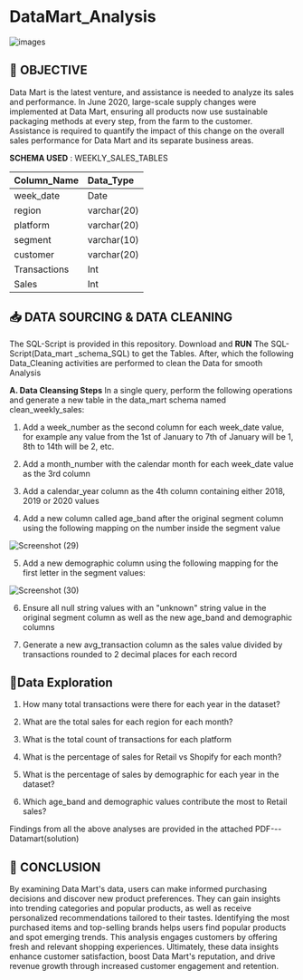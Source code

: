 # DataMart_Analysis

![images](https://github.com/user-attachments/assets/d99610f1-528b-46aa-927d-db8fa955d198)


## 📄 **OBJECTIVE**
Data Mart is the latest venture, and assistance is needed to analyze its sales and performance. In June 2020, large-scale supply changes were implemented at Data Mart, ensuring all products now use sustainable packaging methods at every step, from the farm to the customer. Assistance is required to quantify the impact of this change on the overall sales performance for Data Mart and its separate business areas.





**SCHEMA USED** : WEEKLY_SALES_TABLES


  

| Column_Name | Data_Type   | 
| :-------- | :------- | 
| week_date | Date 
region | varchar(20)
platform | varchar(20)
segment | varchar(10)
customer | varchar(20)
Transactions | Int
Sales | Int


##  📥 **DATA SOURCING & DATA CLEANING**
The SQL-Script is provided in this repository.
Download and **RUN** The SQL-Script(Data_mart _schema_SQL) to get the Tables. After, which the following Data_Cleaning activities are performed to clean the Data for smooth Analysis

**A. Data Cleansing Steps**
In a single query, perform the following operations and generate a new table in the data_mart schema named clean_weekly_sales:
 1. Add a week_number as the second column for each week_date value, for example any value from the 1st of January to 7th of January will be 1, 8th to 14th will be 2, etc. 

2. Add a month_number with the calendar month for each week_date value as the 3rd column 

3. Add a calendar_year column as the 4th column containing either 2018, 2019 or 2020 values 

4. Add a new column called age_band after the original segment column using the following mapping on the number inside the segment value
 
 ![Screenshot (29)](https://github.com/user-attachments/assets/da651c3d-98d5-4b72-8e8f-6f1b9466becb)
 
 5. Add a new demographic column using the following mapping for the first letter in the segment values:

 
![Screenshot (30)](https://github.com/user-attachments/assets/74376746-beae-4fbc-aadd-6f7efd87abe1)

6. Ensure all null string values with an "unknown" string value in the original segment column as well as the new age_band and demographic columns 

7. Generate a new avg_transaction column as the sales value divided by transactions rounded to 2 decimal places for each record
  
## 📄**Data Exploration**


1. How many total transactions were there for each year in the dataset? 

2. What are the total sales for each region for each month? 

3. What is the total count of transactions for each platform 

4. What is the percentage of sales for Retail vs Shopify for each month? 

5. What is the percentage of sales by demographic for each year in the dataset? 

6. Which age_band and demographic values contribute the most to Retail sales?

  Findings from all the above analyses are provided in the attached PDF---Datamart(solution)
## 📝 **CONCLUSION**
By examining Data Mart's data, users can make informed purchasing decisions and discover new product preferences. They can gain insights into trending categories and popular products, as well as receive personalized recommendations tailored to their tastes. Identifying the most purchased items and top-selling brands helps users find popular products and spot emerging trends. This analysis engages customers by offering fresh and relevant shopping experiences. Ultimately, these data insights enhance customer satisfaction, boost Data Mart's reputation, and drive revenue growth through increased customer engagement and retention.
